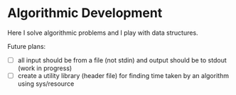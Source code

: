 # Algorithmic Development

Here I solve algorithmic problems and I play with data structures.

Future plans:
- [ ] all input should be from a file (not stdin) and output should be to stdout (work in progress)
- [ ] create a utility library (header file) for finding time taken by an algorithm using sys/resource
